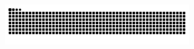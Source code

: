 <picture>
  
  <source media="(prefers-color-scheme: light)" srcset="https://raw.githubusercontent.com/PedroBarbosaIF/PedroBarbosaIF/output/github-contribution-grid-snake.svg">
  <img alt="github contribution grid snake animation" src="https://raw.githubusercontent.com/PedroBarbosaIF/PedroBarbosaIF/output/github-contribution-grid-snake.svg">
</picture>
